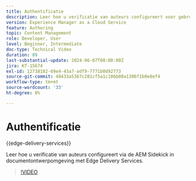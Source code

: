 ```yaml
---
title: Authentificatie
description: Leer hoe u verificatie van auteurs configureert voor gebruik van Sidekick in Edge Delivery.
version: Experience Manager as a Cloud Service
feature: Authoring
topic: Content Management
role: Developer, User
level: Beginner, Intermediate
doc-type: Technical Video
duration: 89
last-substantial-update: 2024-06-07T00:00:00Z
jira: KT-15674
exl-id: 12738182-69e4-43a7-adf9-7771b0d92773
source-git-commit: 48433a5367c281cf5a1c106b08a1306f1b0e8ef4
workflow-type: tm+mt
source-wordcount: '33'
ht-degree: 0%

---
```


# Authentificatie

{{edge-delivery-services}}

Leer hoe u verificatie van auteurs configureert via de AEM Sidekick in documentontwerpomgeving met Edge Delivery Services.

>[!VIDEO](https://video.tv.adobe.com/v/3438184/?learn=on&captions=dut)
